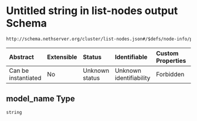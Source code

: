 # Untitled string in list-nodes output Schema

```txt
http://schema.nethserver.org/cluster/list-nodes.json#/$defs/node-info/properties/cpu/properties/model_name
```



| Abstract            | Extensible | Status         | Identifiable            | Custom Properties | Additional Properties | Access Restrictions | Defined In                                                          |
| :------------------ | :--------- | :------------- | :---------------------- | :---------------- | :-------------------- | :------------------ | :------------------------------------------------------------------ |
| Can be instantiated | No         | Unknown status | Unknown identifiability | Forbidden         | Allowed               | none                | [list-nodes.json\*](cluster/list-nodes.json "open original schema") |

## model\_name Type

`string`
